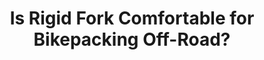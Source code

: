 ---
layout: community
category: community
title: "Is Rigid Fork Comfortable for Bikepacking Off-Road?"
description: "I'm going to start my first of many bikepacking trips, they will all be off-road. I need a bike but there's soo much to choose from I get lost. Hardtail or Rigid? Is Rigid uncomfortable off-road?"
isTopLevel: false
isSingleLevel: false
isArticle: false
datePublished: 2022-08-10 17:08:00 +0300
dateModified: 2022-08-10 17:08:00 +0300
published: true
---